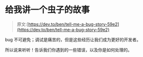 # 给我讲一个虫子的故事

> 原文:[https://dev.to/ben/tell-me-a-bug-story-59e2](https://dev.to/ben/tell-me-a-bug-story-59e2)

bug 不可避免；调试是痛苦的，但是这些经历让我们成为更好的开发者。

所以说来听听！告诉我们你遇到的一些错误，以及你是如何处理的。